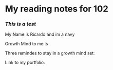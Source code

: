# My reading notes for 102
### _This is a test_ ###
My Name is Ricardo and im a navy

Growth Mind to me is

Three remindes to stay in a growth mind set:


Link to my portfolio:


